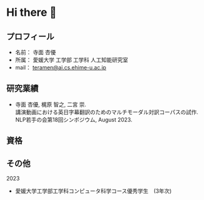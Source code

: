 # Hi there 👋

<!--
**ayuteramen/ayuteramen** is a ✨ _special_ ✨ repository because its `README.md` (this file) appears on your GitHub profile.

Here are some ideas to get you started:

- 🔭 I’m currently working on ...
- 🌱 I’m currently learning ...
- 👯 I’m looking to collaborate on ...
- 🤔 I’m looking for help with ...
- 💬 Ask me about ...
- 📫 How to reach me: ...
- 😄 Pronouns: ...
- ⚡ Fun fact: ...
-->


## プロフィール
- 名前： 寺面 杏優
- 所属： 愛媛大学 工学部 工学科 人工知能研究室
- mail： teramen@ai.cs.ehime-u.ac.jp

## 研究業績
- 寺面 杏優, 梶原 智之, 二宮 崇.<br>
講演動画における英日字幕翻訳のためのマルチモーダル対訳コーパスの試作.<br>
NLP若手の会第18回シンポジウム, August 2023.<br>

## 資格

## その他
2023
- 愛媛大学工学部工学科コンピュータ科学コース優秀学生　(3年次)

